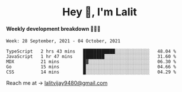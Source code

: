 <h1 align="center">Hey 👋, I'm Lalit</h1>

#### Weekly development breakdown 👨🏻‍💻
<!--START_SECTION:waka-->
```text
Week: 28 September, 2021 - 04 October, 2021

TypeScript   2 hrs 43 mins   ████████████░░░░░░░░░░░░░   48.04 % 
JavaScript   1 hr 47 mins    ████████░░░░░░░░░░░░░░░░░   31.60 % 
MDX          21 mins         █▓░░░░░░░░░░░░░░░░░░░░░░░   06.30 % 
Go           15 mins         █░░░░░░░░░░░░░░░░░░░░░░░░   04.66 % 
CSS          14 mins         █░░░░░░░░░░░░░░░░░░░░░░░░   04.29 % 
```
<!--END_SECTION:waka-->

Reach me at → lalitvijay9480@gmail.com

